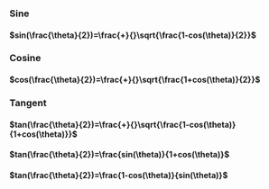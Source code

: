 ### Sine
#### $sin(\frac{\theta}{2})=\frac{+}{}\sqrt{\frac{1-cos(\theta)}{2}}$

### Cosine
#### $cos(\frac{\theta}{2})=\frac{+}{}\sqrt{\frac{1+cos(\theta)}{2}}$

### Tangent
#### $tan(\frac{\theta}{2})=\frac{+}{}\sqrt{\frac{1-cos(\theta)}{1+cos(\theta)}}$
#### $tan(\frac{\theta}{2})=\frac{sin(\theta)}{1+cos(\theta)}$
#### $tan(\frac{\theta}{2})=\frac{1-cos(\theta)}{sin(\theta)}$
